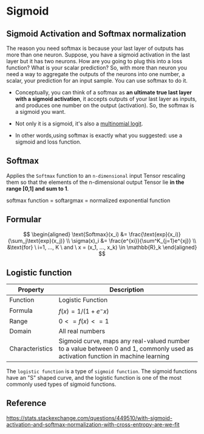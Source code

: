 # Sigmoid
## Sigmoid Activation and Softmax normalization
The reason you need softmax is because your last layer of outputs has more than one neuron.
Suppose, you have a sigmoid activation in the last layer but it has two neurons. How are you going to plug this into a loss function? What is your scalar prediction?
So, with more than neuron you need a way to aggregate the outputs of the neurons into one number, a scalar, your prediction for an input sample. You can use softmax to do it. 

- Conceptually, you can think of a softmax as **an ultimate true last layer with a sigmoid activation**, it accepts outputs of your last layer as inputs, and produces one number on the output (activation). So, the softmax is a sigmoid you want.

- Not only it is a sigmoid, it's also a [multinomial logit](https://en.wikipedia.org/wiki/Multinomial_logistic_regression#As_a_log-linear_model).
- In other words,using softmax is exactly what you suggested: use a sigmoid and loss function.

## Softmax
Applies the `Softmax` function to an `n-dimensional` input Tensor rescaling them so that the elements of the n-dimensional output Tensor lie **in the range [0,1] and sum to 1**.

softmax function = softargmax = normalized exponential function

## Formular
$$
\begin{aligned}
\text{Softmax}(x_i) &= \frac{\text{exp}(x_i)}{\sum_j\text{exp}(x_j)} \\
\sigma(x)_i &= \frac{e^{xi}}{\sum^K_{j=1}e^{xj}} \\ &\text{for} \ i=1, ..., K \ and  \ x = (x_1, ..., x_k) \in \mathbb{R}_k
\end{aligned}
$$

## Logistic function
| Property | Description |
|-|-|
| Function | Logistic Function |
| Formula | $f(x) = 1 / (1 + e^-x)$ |
| Range | $0 <= f(x) <= 1$ |
| Domain | All real numbers |
| Characteristics | Sigmoid curve, maps any real-valued number to a value between 0 and 1, commonly used as activation function in machine learning |

The `logistic function` is a type of `sigmoid function`. The sigmoid functions have an "S" shaped curve, and the logistic function is one of the most commonly used types of sigmoid functions.

## Reference
https://stats.stackexchange.com/questions/449510/with-sigmoid-activation-and-softmax-normalization-with-cross-entropy-are-we-fit